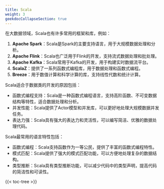 ```yaml
---
title: Scala
weight: 3
geekdocCollapseSection: true
---
```


在大数据领域，Scala也有许多常用的框架和库，例如：

1. **Apache Spark**：Scala是Spark的主要支持语言，用于大规模数据处理和分析。
2. **Apache Flink**：Scala也广泛用于Flink的开发，支持流式数据处理和批处理。
3. **Apache Kafka**：Scala常用于Kafka的开发，用于构建实时数据流平台。
4. **ScalaZ**：提供了一系列函数式编程库，用于数据处理和函数式编程。
5. **Breeze**：用于数值计算和科学计算的库，支持线性代数和统计计算。

Scala适合于数据类的开发的原因包括：
- 函数式编程支持：Scala是一种函数式编程语言，支持高阶函数、不可变数据结构等特性，适合数据处理和分析。
- 并发性能：Scala提供了Actor模型和并发库，可以更好地处理大规模数据并发任务。
- 表达力强：Scala具有强大的表达力和灵活性，可以编写简洁、优雅的数据处理代码。

Scala最常用的语言特性包括：
- 函数式编程：Scala支持函数作为一等公民，提供了丰富的函数式编程特性。
- 模式匹配：Scala提供了强大的模式匹配功能，可以方便地处理复杂的数据结构。
- 类型推断：Scala具有类型推断功能，可以减少代码中的类型声明，提高代码的简洁性和可读性。

{{< toc-tree >}}